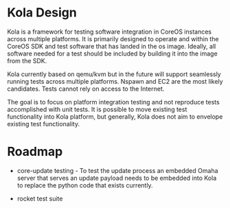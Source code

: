 # Kola Design
Kola is a framework for testing software integration in CoreOS instances
across multiple platforms. It is primarily designed to operate and
within the CoreOS SDK and test software that has landed in the os image.
Ideally, all software needed for a test should be included by building
it into the image from the SDK.

Kola currently based on qemu/kvm but in the future will support
seamlessly running tests across multiple platforms. Nspawn and EC2 are
the most likely candidates. Tests cannot rely on access to the Internet.

The goal is to focus on platform integration testing and not reproduce
tests accomplished with unit tests. It is possible to move existing test
functionality into Kola platform, but generally, Kola does not aim to
envelope existing test functionality. 

# Roadmap

 * core-update testing - To test the update process an embedded Omaha
 server that serves an update payload needs to be embedded into Kola
 to replace the python code that exists currently.

 * rocket test suite
